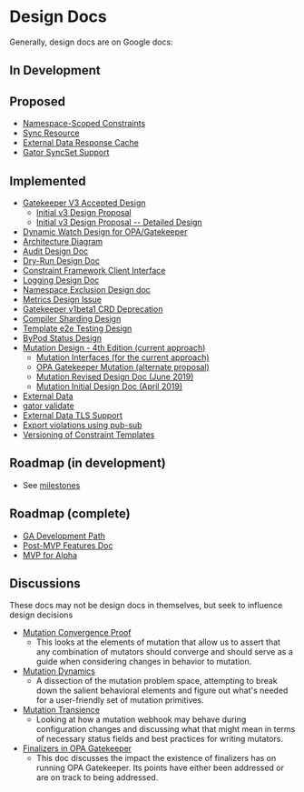 # Design Docs
Generally, design docs are on Google docs:

## In Development

## Proposed
* [Namespace-Scoped Constraints](https://docs.google.com/document/d/1-pY7B5C6R0fjUbDu8izlcP7MSUDVDHv5XK16BFyTGRc/edit#heading=h.w8j68o8vjdts)
* [Sync Resource](https://docs.google.com/document/d/1ZbXaEh7v_HcgrRu7N-kEucU2pXyq1Rt7cSmmFOBN2q8/edit)
* [External Data Response Cache](https://docs.google.com/document/d/1nl6iWMmh9CRT0A6cr-Nkfofv9wp210Bkf6ilLq9LLBo/edit)
* [Gator SyncSet Support](https://docs.google.com/document/d/1mBvy6Y7TDyZswdYlFBHB3Mi2irLVqga_7ZoZvfPIU0A/edit)

## Implemented
* [Gatekeeper V3 Accepted Design](https://docs.google.com/document/d/1qsfeCx-Rx61Xm6JqJK-i67Gk_y__lNebdakmnhCdM7w/edit)
   * [Initial v3 Design Proposal](https://docs.google.com/document/d/1GgebCUkQ6WiS_DFk24jAnS51hQz6kpIRjfkzVW3J2Cs/edit)
   * [Initial v3 Design Proposal -- Detailed Design](https://docs.google.com/document/d/1VykioikDtcEtGIMQ_jsgCPEQDt5pecbEaDgA-hGryMo/edit)
* [Dynamic Watch Design for OPA/Gatekeeper](https://docs.google.com/document/d/1WWtYajE-Vfr1TDetWktjpYeMarx2PTogmIr_2Gmhkt0/edit)
* [Architecture Diagram](https://docs.google.com/document/d/1-0J8XV3Yavb7LiMkNIoyBp9MY021TrtKyu_GlpCNBU8/edit)
* [Audit Design Doc](https://docs.google.com/document/d/1VGXXb9i3-CETJvuiskLMahGceFQZh1wUffMXHdqRtck/edit)
* [Dry-Run Design Doc](https://docs.google.com/document/d/1H-JS4pJZvN_zpdfrwnu5Drsq8_qhHvk0El2s5a_SrWI/edit)
* [Constraint Framework Client Interface](https://docs.google.com/document/d/1QwqRO0D5MQsNM1D6SuH8yWACa5nSZKjI7PGzl7F0a_g/edit)
* [Logging Design Doc](https://docs.google.com/document/d/1jPl8sqZU2AEE-lxEQ-8Q2kKFS5OD93CuMm9y-htzUf8/edit)
* [Namespace Exclusion Design doc](https://docs.google.com/document/d/1PjpFrhiQu2DNl3wFS5Ts-z8yx9EwQnafhNIp1PJvFQQ/edit)
* [Metrics Design Issue](https://github.com/open-policy-agent/gatekeeper/issues/157#issuecomment-553015292)
* [Gatekeeper v1beta1 CRD Deprecation](https://docs.google.com/document/d/1quP6ScoPiKDJrykOaReP8xRFdl66LO0586P_v5lfnQY/edit)
* [Compiler Sharding Design](https://docs.google.com/document/d/1CV9HCp8TG-q_B6TltufHIkXcTrb03LTPWzD2Vr4R_ec/edit)
* [Template e2e Testing Design](https://docs.google.com/document/d/1_DDhxDYjVxyZk090F-GznHTeT5jFMpwjEXLLhzR3AoU/edit)
* [ByPod Status Design](https://docs.google.com/document/d/1kPb3B1I6FBsthpR6hp0Q3SEB11iXoSSuWbj9t1q-_58/edit)
* [Mutation Design - 4th Edition (current approach)](https://docs.google.com/document/d/1FGJ8A9_JnGJu-pU0u6hh37JKWw7j7GhMfrvTFL9sfUA/edit)
   * [Mutation Interfaces (for the current approach)](https://docs.google.com/document/d/1ihhUKly1YFJfvmTKjJLAOkQlrM1Oexr147IJbSHu5Ao/edit)
   * [OPA Gatekeeper Mutation (alternate proposal)](https://docs.google.com/document/d/11V3zfQ75ugxUy_I2o6AqjWbhw1PKcMh8v3Cf8_uuwdU/edit)
   * [Mutation Revised Design Doc (June 2019)](https://docs.google.com/document/d/1jluk3xL3dLxsE_9C69XWVOrSyLqzsySY0W7r9Yl0i68/edit&resourcekey=0-A4jzI3xwwxfggM9uvwctAw)
   * [Mutation Initial Design Doc (April 2019)](https://docs.google.com/document/d/1-TRvdND3Q-HPzIg8pe2ZtYNkOBDnQ2CxC7SWhA0lP6g/edit)
* [External Data](https://docs.google.com/document/d/1tXsoXWFzoCdWY8BqxXCNr5qXkTbGgEf2-sEpvGSE4ZQ/edit)
* [gator validate](https://docs.google.com/document/d/1LG-GfOlXjWzz0wNCb8jdzIMplZqkyrkMmTLYx05CKY4/edit)
* [External Data TLS Support](https://docs.google.com/document/d/1z43LI38twxPiUHPuktWPB1xMnsYr7SaVgczq-WsBhck/edit)
* [Export violations using pub-sub](https://docs.google.com/document/d/1xu6c99m_qBOpztAc8uUnoY6ST8UiXyyJzrXOmMmJQ9I/edit)
* [Versioning of Constraint Templates](https://docs.google.com/document/d/1Sg4HrNl9EYkNbn6wSGcyxULELrIrNbqS28djvNtHYoY/edit)

## Roadmap (in development)
* See [milestones](https://github.com/open-policy-agent/gatekeeper/milestones?direction=asc&sort=due_date)

## Roadmap (complete)
* [GA Development Path](https://docs.google.com/document/d/19iMT3CQ_DFKfSy9Ypxty4QEFyNH5U_ZO3RF056NtL00/edit)
* [Post-MVP Features Doc](https://docs.google.com/document/d/1xtfrEGcA7MxRlMox-WSOQEpZ58gXWUU4S-Jeg47fQ6s/edit)
* [MVP for Alpha](https://docs.google.com/document/d/18xonIGw5iM_U4wbgl18O6G4xSpShnZA3rM8vyRPGLfg/edit)

## Discussions

These docs may not be design docs in themselves, but seek to influence design
decisions

* [Mutation Convergence Proof](https://docs.google.com/document/d/1ZGV9H0xpafogtpMy_GnZVSHygwa01VsBtxyD3nWd_BA/edit)
   * This looks at the elements of mutation that allow us to assert that any combination of mutators should converge
     and should serve as a guide when considering changes in behavior to mutation.
* [Mutation Dynamics](https://docs.google.com/document/d/1VkNIWPrHnaPbMRfkjyhyAPWoloiOq0lpTIHbTvBhVUA/edit)
   * A dissection of the mutation problem space, attempting to break down the
     salient behavioral elements and figure out what's needed for a
     user-friendly set of mutation primitives.
* [Mutation Transience](https://docs.google.com/document/d/1cKK1LQDm5LYu3Iqbi0HXrK5nacjEB88xGEJF8qwH708/edit)
   * Looking at how a mutation webhook may behave during configuration changes and discussing what that might mean in terms
     of necessary status fields and best practices for writing mutators.
* [Finalizers in OPA Gatekeeper](https://docs.google.com/document/d/179uwLOU_t8TjUyxRagDN6qKJsJqJirIS7HDvg2ft1yw/edit)
   * This doc discusses the impact the existence of finalizers has on running
     OPA Gatekeeper. Its points have either been addressed or are on track
     to being addressed.
